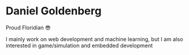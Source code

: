# Daniel Goldenberg

Proud Floridian 😎

I mainly work on web development and machine learning, but I am also interested in game/simulation and embedded development
